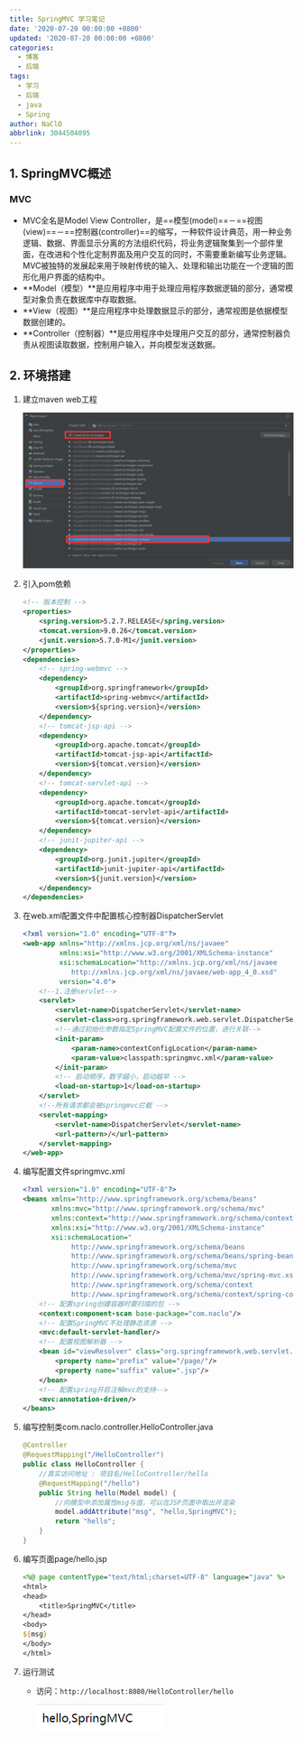 ```yaml
---
title: SpringMVC 学习笔记
date: '2020-07-20 00:00:00 +0800'
updated: '2020-07-20 00:00:00 +0800'
categories:
  - 博客
  - 后端
tags:
  - 学习
  - 后端
  - java
  - Spring
author: NaClO
abbrlink: 3044504095
---
```


## 1. SpringMVC概述

### MVC

* MVC全名是Model View Controller，是==模型(model)==－==视图(view)==－==控制器(controller)==的缩写，一种软件设计典范，用一种业务逻辑、数据、界面显示分离的方法组织代码，将业务逻辑聚集到一个部件里面，在改进和个性化定制界面及用户交互的同时，不需要重新编写业务逻辑。MVC被独特的发展起来用于映射传统的输入、处理和输出功能在一个逻辑的图形化用户界面的结构中。
* **Model（模型）**是应用程序中用于处理应用程序数据逻辑的部分，通常模型对象负责在数据库中存取数据。
* **View（视图）**是应用程序中处理数据显示的部分，通常视图是依据模型数据创建的。
* **Controller（控制器）**是应用程序中处理用户交互的部分，通常控制器负责从视图读取数据，控制用户输入，并向模型发送数据。

## 2. 环境搭建

1. 建立maven web工程

   ![创建maven-web项目](SpringMVC-study/创建maven-web项目.png)

2. 引入pom依赖

   ````xml
   <!-- 版本控制 -->
   <properties>
       <spring.version>5.2.7.RELEASE</spring.version>
       <tomcat.version>9.0.26</tomcat.version>
       <junit.version>5.7.0-M1</junit.version>
   </properties>
   <dependencies>
       <!-- spring-webmvc -->
       <dependency>
           <groupId>org.springframework</groupId>
           <artifactId>spring-webmvc</artifactId>
           <version>${spring.version}</version>
       </dependency>
       <!-- tomcat-jsp-api -->
       <dependency>
           <groupId>org.apache.tomcat</groupId>
           <artifactId>tomcat-jsp-api</artifactId>
           <version>${tomcat.version}</version>
       </dependency>
       <!-- tomcat-servlet-api -->
       <dependency>
           <groupId>org.apache.tomcat</groupId>
           <artifactId>tomcat-servlet-api</artifactId>
           <version>${tomcat.version}</version>
       </dependency>
       <!-- junit-jupiter-api -->
       <dependency>
           <groupId>org.junit.jupiter</groupId>
           <artifactId>junit-jupiter-api</artifactId>
           <version>${junit.version}</version>
       </dependency>
   </dependencies>
   
   ````

3. 在web.xml配置文件中配置核心控制器DispatcherServlet

   ````xml
   <?xml version="1.0" encoding="UTF-8"?>
   <web-app xmlns="http://xmlns.jcp.org/xml/ns/javaee"
            xmlns:xsi="http://www.w3.org/2001/XMLSchema-instance"
            xsi:schemaLocation="http://xmlns.jcp.org/xml/ns/javaee
               http://xmlns.jcp.org/xml/ns/javaee/web-app_4_0.xsd"
            version="4.0">
       <!--1.注册servlet-->
       <servlet>
           <servlet-name>DispatcherServlet</servlet-name>
           <servlet-class>org.springframework.web.servlet.DispatcherServlet</servlet-class>
           <!--通过初始化参数指定SpringMVC配置文件的位置，进行关联-->
           <init-param>
               <param-name>contextConfigLocation</param-name>
               <param-value>classpath:springmvc.xml</param-value>
           </init-param>
           <!-- 启动顺序，数字越小，启动越早 -->
           <load-on-startup>1</load-on-startup>
       </servlet>
       <!--所有请求都会被springmvc拦截 -->
       <servlet-mapping>
           <servlet-name>DispatcherServlet</servlet-name>
           <url-pattern>/</url-pattern>
       </servlet-mapping>
   </web-app>
   ````

4. 编写配置文件springmvc.xml

   ````xml
   <?xml version="1.0" encoding="UTF-8"?>
   <beans xmlns="http://www.springframework.org/schema/beans"
          xmlns:mvc="http://www.springframework.org/schema/mvc"
          xmlns:context="http://www.springframework.org/schema/context"
          xmlns:xsi="http://www.w3.org/2001/XMLSchema-instance"
          xsi:schemaLocation="
               http://www.springframework.org/schema/beans
               http://www.springframework.org/schema/beans/spring-beans.xsd
               http://www.springframework.org/schema/mvc
               http://www.springframework.org/schema/mvc/spring-mvc.xsd
               http://www.springframework.org/schema/context
               http://www.springframework.org/schema/context/spring-context.xsd">
       <!-- 配置spring创建容器时要扫描的包 -->
       <context:component-scan base-package="com.naclo"/>
       <!-- 配置SpringMVC不处理静态资源 -->
       <mvc:default-servlet-handler/>
       <!-- 配置视图解析器 -->
       <bean id="viewResolver" class="org.springframework.web.servlet.view.InternalResourceViewResolver">
           <property name="prefix" value="/page/"/>
           <property name="suffix" value=".jsp"/>
       </bean>
       <!-- 配置spring开启注解mvc的支持-->
       <mvc:annotation-driven/>
   </beans>
   ````

5. 编写控制类com.naclo.controller.HelloController.java

   ````java
   @Controller
   @RequestMapping("/HelloController")
   public class HelloController {
       //真实访问地址 : 项目名/HelloController/hello
       @RequestMapping("/hello")
       public String hello(Model model) {
           //向模型中添加属性msg与值，可以在JSP页面中取出并渲染
           model.addAttribute("msg", "hello,SpringMVC");
           return "hello";
       }
   }
   ````

6. 编写页面page/hello.jsp

   ````jsp
   <%@ page contentType="text/html;charset=UTF-8" language="java" %>
   <html>
   <head>
       <title>SpringMVC</title>
   </head>
   <body>
   ${msg}
   </body>
   </html>
   ````

7. 运行测试

   * 访问：`http://localhost:8080/HelloController/hello`

     <img src="SpringMVC-study/image-20200708190500585.png" alt="image-20200708190500585"/>